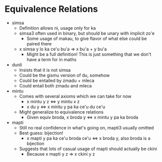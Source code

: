 # Equivalence Relations

* simsa
  * Definition allows ni, usage only for ka
  * simsa3 often used in binary, but should be unary with implicit zo'e
    * Some usage of makau, to give flavor of what else could be paired there
  * x simsa y lo ka ce'u bu'a => x bu'a + y bu'a
    * Might be a full definition! This is just something that we don't have a
      term for in maths
* dunli
  * Insists that it is not simsa
  * Could be the gismu version of du, somehow
  * Could be entailed by zmadu + mleca
  * Could entail both zmadu and mleca
* mintu
  * Comes with several axioms which we can take for now
    * x mintu y z <=> y mintu x z
    * x du y <=> x mintu y pa ka ce'u du ce'u
  * Might generalize to equivalence relations
    * Given equiv broda, x broda y <=> x mintu y pa ka broda
* mapti
  * Still no real confidence in what's going on, mapti3 usually omitted
  * Best guess: bijection!
    * x mapti y pa ka ce'u broda ce'u <=> x broda y, also broda is a bijection
  * Suggests that lots of casual usage of mapti should actually be ckini
    * Because x mapti y z => x ckini y z
